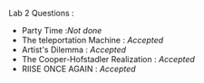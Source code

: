 
Lab 2 Questions :
- Party Time :*Not done*
- The teleportation Machine : *Accepted*
- Artist's Dilemma : *Accepted*
- The Cooper-Hofstadler Realization : *Accepted*
- RIISE ONCE AGAIN : *Accepted*